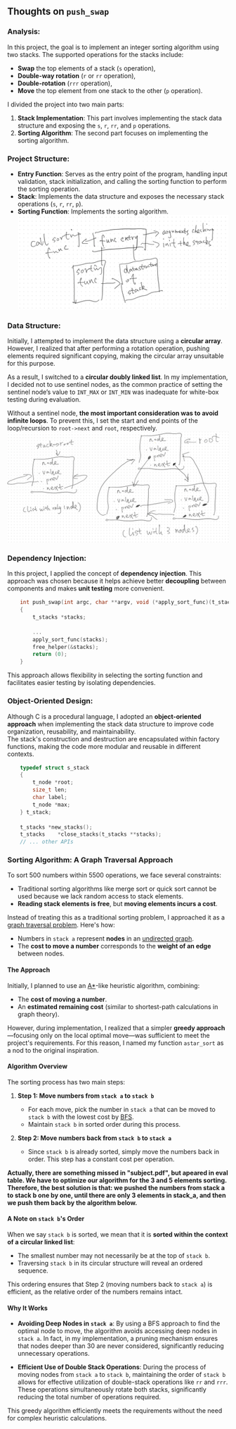 ## Thoughts on `push_swap`

### Analysis:

In this project, the goal is to implement an integer sorting algorithm using two stacks. The supported operations for the stacks include:

- **Swap** the top elements of a stack (`s` operation),
- **Double-way rotation** (`r` or `rr` operation),
- **Double-rotation** (`rrr` operation),
- **Move** the top element from one stack to the other (`p` operation).

I divided the project into two main parts:
1. **Stack Implementation**: This part involves implementing the stack data structure and exposing the `s`, `r`, `rr`, and `p` operations.
2. **Sorting Algorithm**: The second part focuses on implementing the sorting algorithm.

### Project Structure:

- **Entry Function**: Serves as the entry point of the program, handling input validation, stack initialization, and calling the sorting function to perform the sorting operation.
- **Stack**: Implements the data structure and exposes the necessary stack operations (`s`, `r`, `rr`, `p`).
- **Sorting Function**: Implements the sorting algorithm.
![diagram](./imgs/push_swap_1.png)

### Data Structure:
Initially, I attempted to implement the data structure using a **circular array**. However, I realized that after performing a rotation operation, pushing elements required significant copying, making the circular array unsuitable for this purpose.

As a result, I switched to a **circular doubly linked list**. In my implementation, I decided not to use sentinel nodes, as the common practice of setting the sentinel node’s value to `INT_MAX` or `INT_MIN` was inadequate for white-box testing during evaluation.

Without a sentinel node, **the most important consideration was to avoid infinite loops**. To prevent this, I set the start and end points of the loop/recursion to `root->next` and `root`, respectively.
![diagram](./imgs/push_swap_2.png)

### Dependency Injection:
In this project, I applied the concept of **dependency injection**. This approach was chosen because it helps achieve better **decoupling** between components and makes **unit testing** more convenient.

```c
    int push_swap(int argc, char **argv, void (*apply_sort_func)(t_stacks *))
    {
        t_stacks *stacks;

        ...
        apply_sort_func(stacks);
        free_helper(&stacks);
        return (0);
    }
```
This approach allows flexibility in selecting the sorting function and facilitates easier testing by isolating dependencies.

### Object-Oriented Design:
Although C is a procedural language, I adopted an **object-oriented approach** when implementing the stack data structure to improve code organization, reusability, and maintainability.  
The stack's construction and destruction are encapsulated within factory functions, making the code more modular and reusable in different contexts.

```c
    typedef struct s_stack
    {
        t_node *root;
        size_t len;
        char label;
        t_node *max;
    } t_stack;

    t_stacks *new_stacks();
    t_stacks	*close_stacks(t_stacks **stacks);
    // ... other APIs
```

### Sorting Algorithm: A Graph Traversal Approach

To sort 500 numbers within 5500 operations, we face several constraints:
- Traditional sorting algorithms like merge sort or quick sort cannot be used because we lack random access to stack elements.
- **Reading stack elements is free**, but **moving elements incurs a cost**.

Instead of treating this as a traditional sorting problem, I approached it as a [graph traversal problem](https://www.w3schools.com/dsa/dsa_algo_graphs_traversal.php). Here's how:

- Numbers in `stack a` represent **nodes** in an [undirected graph](https://www.geeksforgeeks.org/what-is-unidrected-graph-undirected-graph-meaning/).
- The **cost to move a number** corresponds to the **weight of an edge** between nodes.

#### The Approach

Initially, I planned to use an [A*](https://www.geeksforgeeks.org/a-search-algorithm/)-like heuristic algorithm, combining:
- The **cost of moving a number**.
- An **estimated remaining cost** (similar to shortest-path calculations in graph theory).

However, during implementation, I realized that a simpler **greedy approach**—focusing only on the local optimal move—was sufficient to meet the project's requirements. For this reason, I named my function `astar_sort` as a nod to the original inspiration.

#### Algorithm Overview

The sorting process has two main steps:

1. **Step 1: Move numbers from `stack a` to `stack b`**
   - For each move, pick the number in `stack a` that can be moved to `stack b` with the lowest cost by [BFS](https://www.geeksforgeeks.org/a-search-algorithm/).
   - Maintain `stack b` in sorted order during this process.

2. **Step 2: Move numbers back from `stack b` to `stack a`**
   - Since `stack b` is already sorted, simply move the numbers back in order. This step has a constant cost per operation.

**Actually, there are something missed in "subject.pdf", but apeared in eval table. We have to optimize our algorithm for the 3 and 5 elements sorting. Therefore, the best solution is that: we pushed the numbers from stack a to stack b one by one, until there are only 3 elements in stack_a, and then we push them back by the algorithm below.**


#### A Note on `stack b`'s Order

When we say `stack b` is sorted, we mean that it is **sorted within the context of a circular linked list**:
- The smallest number may not necessarily be at the top of `stack b`.
- Traversing `stack b` in its circular structure will reveal an ordered sequence.

This ordering ensures that Step 2 (moving numbers back to `stack a`) is efficient, as the relative order of the numbers remains intact.

#### Why It Works

- **Avoiding Deep Nodes in `stack a`**: By using a BFS approach to find the optimal node to move, the algorithm avoids accessing deep nodes in `stack a`. In fact, in my implementation, a pruning mechanism ensures that nodes deeper than 30 are never considered, significantly reducing unnecessary operations.

- **Efficient Use of Double Stack Operations**: During the process of moving nodes from `stack a` to `stack b`, maintaining the order of `stack b` allows for effective utilization of double-stack operations like `rr` and `rrr`. These operations simultaneously rotate both stacks, significantly reducing the total number of operations required.

This greedy algorithm efficiently meets the requirements without the need for complex heuristic calculations.
